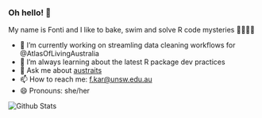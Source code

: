 ### Oh hello! 👋

My name is Fonti and I like to bake, swim and solve R code mysteries 👩‍💻🍰🪸

- 🔭 I’m currently working on streamling data cleaning workflows for @AtlasOfLivingAustralia
- 🌱 I’m always learning about the latest R package dev practices
- 💬 Ask me about [austraits](https://github.com/traitecoevo/austraits)
- 📫 How to reach me: f.kar@unsw.edu.au 
- 😄 Pronouns: she/her

![Github Stats](https://github-readme-stats.vercel.app/api?username=fontikar)
